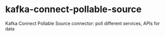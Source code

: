 # kafka-connect-pollable-source
Kafka Connect Pollable Source connector: poll different services, APIs for data
